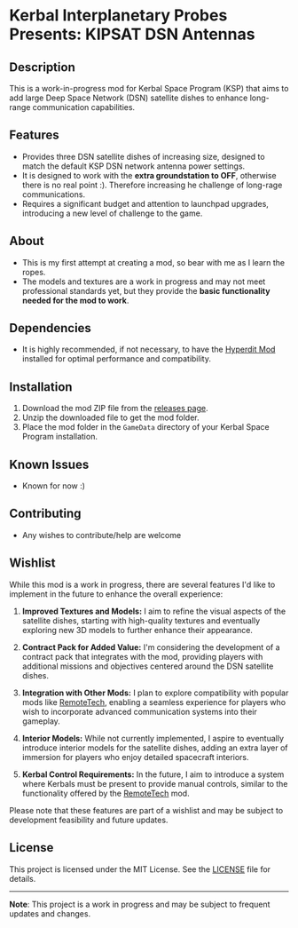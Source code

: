 # Kerbal Interplanetary Probes Presents: **KIPSAT DSN Antennas**

<!-- <span style="font-family: 'Arial Narrow'; font-size: 5em; color: red;">**KIPSAT DSN Antennas**</span> -->

## Description

This is a work-in-progress mod for Kerbal Space Program (KSP) that aims to add large Deep Space Network (DSN) satellite dishes to enhance long-range communication capabilities.

## Features

- Provides three DSN satellite dishes of increasing size, designed to match the default KSP DSN network antenna power settings.
- It is designed to work with the **extra groundstation to OFF**, otherwise there is no real point :). Therefore increasing he challenge of long-rage communications.
- Requires a significant budget and attention to launchpad upgrades, introducing a new level of challenge to the game.

## About

- This is my first attempt at creating a mod, so bear with me as I learn the ropes.
- The models and textures are a work in progress and may not meet professional standards yet, but they provide the **basic functionality needed for the mod to work**.

## Dependencies

- It is highly recommended, if not necessary, to have the [Hyperdit Mod](https://example.com/hyperdit) installed for optimal performance and compatibility.

## Installation

1. Download the mod ZIP file from the [releases page](https://github.com/YourUsername/YourModName/releases).
2. Unzip the downloaded file to get the mod folder.
3. Place the mod folder in the `GameData` directory of your Kerbal Space Program installation.


## Known Issues

- Known for now :)

## Contributing

- Any wishes to contribute/help are welcome

## Wishlist

While this mod is a work in progress, there are several features I'd like to implement in the future to enhance the overall experience:

1. **Improved Textures and Models:** I aim to refine the visual aspects of the satellite dishes, starting with high-quality textures and eventually exploring new 3D models to further enhance their appearance.

2. **Contract Pack for Added Value:** I'm considering the development of a contract pack that integrates with the mod, providing players with additional missions and objectives centered around the DSN satellite dishes.

3. **Integration with Other Mods:** I plan to explore compatibility with popular mods like [RemoteTech](https://example.com/remotetech), enabling a seamless experience for players who wish to incorporate advanced communication systems into their gameplay.

4. **Interior Models:** While not currently implemented, I aspire to eventually introduce interior models for the satellite dishes, adding an extra layer of immersion for players who enjoy detailed spacecraft interiors.

5. **Kerbal Control Requirements:** In the future, I aim to introduce a system where Kerbals must be present to provide manual controls, similar to the functionality offered by the [RemoteTech](https://example.com/remotetech) mod.

Please note that these features are part of a wishlist and may be subject to development feasibility and future updates.


## License

This project is licensed under the MIT License. See the [LICENSE](LICENSE) file for details.

<!-- ## Acknowledgements

[Give credit to any individuals, projects, or resources that have contributed to your mod.] -->

---

**Note**: This project is a work in progress and may be subject to frequent updates and changes.
